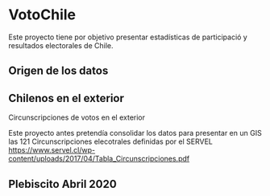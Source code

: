 # VotoChile

Este proyecto tiene por objetivo presentar estadísticas de participació y resultados electorales de Chile.

## Origen de los datos


## Chilenos en el exterior

Circunscripciones de votos en el exterior

Este proyecto antes pretendía consolidar los datos para presentar en un GIS las 121 Circunscripciones elecotrales definidas por el SERVEL https://www.servel.cl/wp-content/uploads/2017/04/Tabla_Circunscripciones.pdf

## Plebiscito Abril 2020

